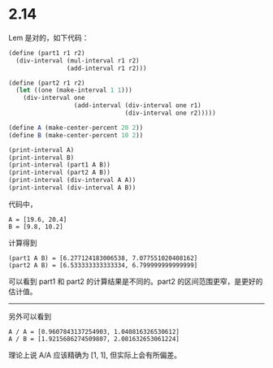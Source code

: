 # 2.14

Lem 是对的，如下代码：

``` Scheme
(define (part1 r1 r2)
  (div-interval (mul-interval r1 r2)
                (add-interval r1 r2)))

(define (part2 r1 r2)
  (let ((one (make-interval 1 1)))
    (div-interval one
                  (add-interval (div-interval one r1)
                                (div-interval one r2)))))

(define A (make-center-percent 20 2))
(define B (make-center-percent 10 2))

(print-interval A)
(print-interval B)
(print-interval (part1 A B))
(print-interval (part2 A B))
(print-interval (div-interval A A))
(print-interval (div-interval A B))
```

代码中，

```
A = [19.6, 20.4]
B = [9.8, 10.2]
```

计算得到 

``` 
(part1 A B) = [6.277124183006538, 7.077551020408162]
(part2 A B) = [6.533333333333334, 6.799999999999999]
```

可以看到 part1 和 part2 的计算结果是不同的。part2 的区间范围更窄，是更好的估计值。

-----

另外可以看到

```
A / A = [0.9607843137254903, 1.040816326530612]
A / B = [1.9215686274509807, 2.081632653061224]
```

理论上说 A/A 应该精确为 [1, 1], 但实际上会有所偏差。